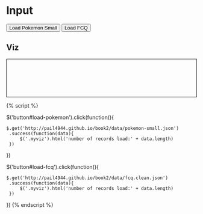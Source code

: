 # Input

<button id="load-pokemon">Load Pokemon Small</button>
<button id="load-fcq">Load FCQ</button>

## Viz

<div class="myviz" style="width:100%; height:100px; border: 1px black solid;">
</div>

{% script %}

$('button#load-pokemon').click(function(){    

    $.get('http://pail4944.github.io/book2/data/pokemon-small.json')
     .success(function(data){
         $('.myviz').html('number of records load:' + data.length)
     })
})

$('button#load-fcq').click(function(){    

    $.get('http://pail4944.github.io/book2/data/fcq.clean.json')
     .success(function(data){
         $('.myviz').html('number of records load:' + data.length)
     })
})
{% endscript %}
